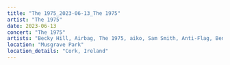 ```yaml
---
title: "The 1975_2023-06-13_The 1975"
artist: "The 1975"
date: 2023-06-13
concert: "The 1975"
artists: "Becky Hill, Airbag, The 1975, aiko, Sam Smith, Anti-Flag, Benjamin Hav & Familien, Annabelle, Alvvays, 5 Seconds of Summer, Carl Cox, Aby Coulibaly, Blæst, Alex G, Ellie Goulding, 30 Seconds to Mars, Aczino, Akemi Fox, Aphex Twin, Wallice, Ary"
location: "Musgrave Park"
location_details: "Cork, Ireland"
---
```

